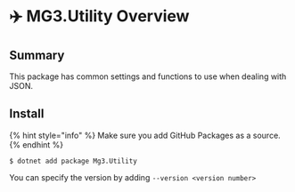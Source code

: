 # ✈️ MG3.Utility Overview

## Summary

This package has common settings and functions to use when dealing with JSON.

## Install

{% hint style="info" %}
Make sure you add GitHub Packages as a source.
{% endhint %}

```
$ dotnet add package Mg3.Utility
```

You can specify the version by adding `--version <version number>`
